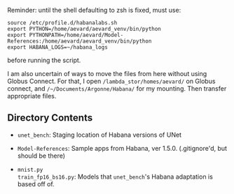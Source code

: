 Reminder: until the shell defaulting to zsh is fixed, must use:

```
source /etc/profile.d/habanalabs.sh
export PYTHON=/home/aevard/aevard_venv/bin/python
export PYTHONPATH=/home/aevard/Model-References:/home/aevard/aevard_venv/bin/python
export HABANA_LOGS=~/habana_logs
```
before running the script.

I am also uncertain of ways to move the files from here without using Globus Connect.
For that, I open `/lambda_stor/homes/aevard/` on Globus connect, and `/~/Documents/Argonne/Habana/` for my mounting.
Then transfer appropriate files.

## Directory Contents
* `unet_bench`:
    Staging location of Habana versions of UNet

* `Model-References`:
    Sample apps from Habana, ver 1.5.0. (.gitignore'd, but should be there)

* `mnist.py`  
`train_fp16_bs16.py`:
    Models that `unet_bench`'s Habana adaptation is based off of.
